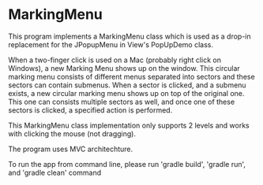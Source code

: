 # MarkingMenu

This program implements a MarkingMenu class which is used as a drop-in replacement for the JPopupMenu in View's PopUpDemo class.

When a two-finger click is used on a Mac (probably right click on Windows), a new Marking Menu shows up on the window. This  circular marking menu consists of different menus separated into sectors and these sectors can contain submenus. When a sector is clicked, and a submenu exists, a new circular marking menu shows up on top of the original one. This one can consists multiple sectors as well, and once one of these sectors is clicked, a specified action is performed.

This MarkingMenu class implementation only supports 2 levels and works with clicking the mouse (not dragging).

The program uses MVC architechture.

To run the app from command line, please run 'gradle build', 'gradle run', and 'gradle clean' command
